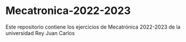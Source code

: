 # Mecatronica-2022-2023
Este repositorio contiene los ejercicios de Mecatrónica 2022-2023 de la universidad Rey Juan Carlos